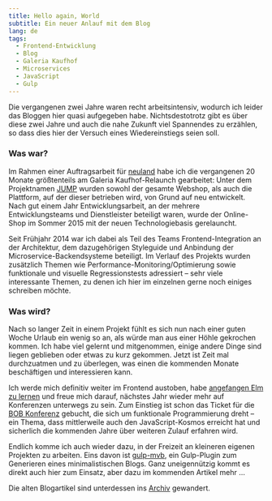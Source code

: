 ```yaml
---
title: Hello again, World
subtitle: Ein neuer Anlauf mit dem Blog
lang: de
tags:
  - Frontend-Entwicklung
  - Blog
  - Galeria Kaufhof
  - Microservices
  - JavaScript
  - Gulp
---
```



Die vergangenen zwei Jahre waren recht arbeitsintensiv, wodurch ich leider das Bloggen hier quasi aufgegeben habe. Nichtsdestotrotz gibt es über diese zwei Jahre und auch die nahe Zukunft viel Spannendes zu erzählen, so dass dies hier der Versuch eines Wiedereinstiegs seien soll.

<!-- more -->

### Was war?

Im Rahmen einer Auftragsarbeit für [neuland](http://neuland-bfi.de/) habe ich die vergangenen 20 Monate größtenteils am Galeria Kaufhof-Relaunch gearbeitet: Unter dem Projektnamen [JUMP](http://galeria-kaufhof.github.io/general/2014/09/20/jump-ein-technologiesprung-bei-galeria-kaufhof/) wurden sowohl der gesamte Webshop, als auch die Plattform, auf der dieser betrieben wird, von Grund auf neu entwickelt. Nach gut einem Jahr Entwicklungsarbeit, an der mehrere Entwicklungsteams und Dienstleister beteiligt waren, wurde der Online-Shop im Sommer 2015 mit der neuen Technologiebasis gerelauncht.

Seit Frühjahr 2014 war ich dabei als Teil des Teams Frontend-Integration
an der Architektur, dem dazugehörigen Styleguide und Anbindung der Microservice-Backendsysteme beteiligt. Im Verlauf des Projekts wurden zusätzlich Themen wie Performance-Monitoring/Optimierung sowie funktionale und visuelle Regressionstests adressiert – sehr viele interessante Themen, zu denen ich hier im einzelnen gerne noch einiges schreiben möchte.

### Was wird?

Nach so langer Zeit in einem Projekt fühlt es sich nun nach einer guten Woche Urlaub ein wenig so an, als würde man aus einer Höhle gekrochen kommen. Ich habe viel gelernt und mitgenommen, einige andere Dinge sind liegen geblieben oder etwas zu kurz gekommen. Jetzt ist Zeit mal durchzuatmen und zu überlegen, was einen die kommenden Monate beschäftigen und interessieren kann.

Ich werde mich definitiv weiter im Frontend austoben, habe [angefangen Elm zu lernen](/articles/elm-getting-started.html) und freue mich darauf, nächstes Jahr wieder mehr auf Konferenzen unterwegs zu sein. Zum Einstieg ist schon das Ticket für die [BOB Konferenz](http://bobkonf.de/de/index.html) gebucht, die sich um funktionale Programmierung dreht – ein Thema, dass mittlerweile auch den JavaScript-Kosmos erreicht hat und sicherlich die kommenden Jahre über weiteren Zulauf erfahren wird.

Endlich komme ich auch wieder dazu, in der Freizeit an kleineren eigenen Projekten zu arbeiten. Eins davon ist  [gulp-mvb](gulp-mvb.html), ein Gulp-Plugin zum Generieren eines minimalistischen Blogs. Ganz uneigennützig kommt es direkt auch hier zum Einsatz, aber dazu im kommenden Artikel mehr …

Die alten Blogartikel sind unterdessen ins [Archiv](https://archive.dennisreimann.de/) gewandert.
